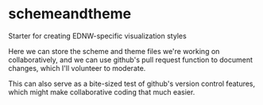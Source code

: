 # schemeandtheme
Starter for creating EDNW-specific visualization styles

Here we can store the scheme and theme files we're working on collaboratively, and we can use github's pull request function to document changes, which I'll volunteer to moderate.

This can also serve as a bite-sized test of github's version control features, which might make collaborative coding that much easier.
